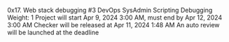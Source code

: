 0x17. Web stack debugging #3
DevOps
SysAdmin
Scripting
Debugging
 Weight: 1
 Project will start Apr 9, 2024 3:00 AM, must end by Apr 12, 2024 3:00 AM
 Checker will be released at Apr 11, 2024 1:48 AM
 An auto review will be launched at the deadline